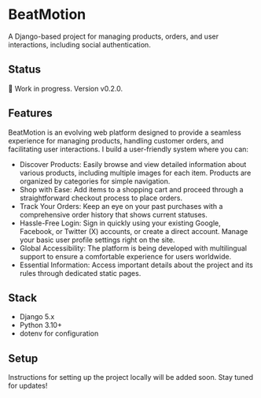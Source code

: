 # BeatMotion
A Django-based project for managing products, orders, and user interactions, including social authentication.

## Status
🚧 Work in progress. Version v0.2.0.

## Features
BeatMotion is an evolving web platform designed to provide a seamless experience for managing products, handling customer orders, and facilitating user interactions. I build a user-friendly system where you can:

* Discover Products: Easily browse and view detailed information about various products, including multiple images for each item. Products are organized by categories for simple navigation.
* Shop with Ease: Add items to a shopping cart and proceed through a straightforward checkout process to place orders.
* Track Your Orders: Keep an eye on your past purchases with a comprehensive order history that shows current statuses.
* Hassle-Free Login: Sign in quickly using your existing Google, Facebook, or Twitter (X) accounts, or create a direct account. Manage your basic user profile settings right on the site.
* Global Accessibility: The platform is being developed with multilingual support to ensure a comfortable experience for users worldwide.
* Essential Information: Access important details about the project and its rules through dedicated static pages.

## Stack
- Django 5.x
- Python 3.10+
- dotenv for configuration

## Setup
Instructions for setting up the project locally will be added soon. Stay tuned for updates!
